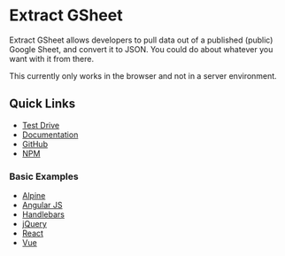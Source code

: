 # Extract GSheet

Extract GSheet allows developers to pull data out of a published (public) Google Sheet, and convert it to JSON. You could do about whatever you want with it from there.

This currently only works in the browser and not in a server environment.

## Quick Links

- [Test Drive](https://ngblaylock.github.io/extract-gsheet/)
- [Documentation](https://ngblaylock.github.io/extract-gsheet/documentation/)
- [GitHub](https://github.com/ngblaylock/extract-gsheet)
- [NPM](https://www.npmjs.com/package/extract-gsheet)

### Basic Examples
- [Alpine](https://ngblaylock.github.io/extract-gsheet/examples/alpine/)
- [Angular JS](https://ngblaylock.github.io/extract-gsheet/examples/angularjs/)
- [Handlebars](https://ngblaylock.github.io/extract-gsheet/examples/handlebars/)
- [jQuery](https://ngblaylock.github.io/extract-gsheet/examples/jquery/)
- [React](https://ngblaylock.github.io/extract-gsheet/examples/react/)
- [Vue](https://ngblaylock.github.io/extract-gsheet/examples/vue/)
